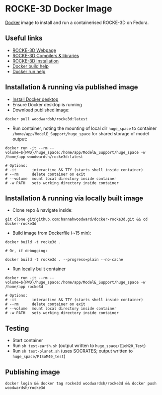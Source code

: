 # ROCKE-3D Docker Image

[Docker](https://www.docker.com/) image to install and run a containerised ROCKE-3D on Fedora.


## Useful links

* [ROCKE-3D Webpage](https://simplex.giss.nasa.gov/gcm/ROCKE-3D/)
* [ROCKE-3D Compilers & libraries](https://docs.google.com/document/d/1-I8x1Op215f3m3NTtEo_cP2G-lP329pyEEUAzH6Xhog/view)
* [ROCKE-3D Installation](https://docs.google.com/document/d/1yyI0CDx1wEYbwqRsbvczXpdW2teePZ_NgIePTLFHtNA/edit)
* [Docker build help](https://docs.docker.com/engine/reference/commandline/build/)
* [Docker run help](https://docs.docker.com/engine/reference/commandline/run/)


## Installation & running via published image

* [Install Docker desktop](https://www.docker.com/get-started)
* Ensure Docker desktop is running
* Download published image:

```
docker pull woodwardsh/rocke3d:latest
```

* Run container, noting the mounting of local dir `huge_space` to container `/home/app/ModelE_Support/huge_space` for shared storage of model output:

```
docker run -it --rm --volume=${PWD}/huge_space:/home/app/ModelE_Support/huge_space -w /home/app woodwardsh/rocke3d:latest

# Options:
# -it       interactive && TTY (starts shell inside container)
# --rm      delete container on exit
# --volume  mount local directory inside container
# -w PATH   sets working directory inside container
```


## Installation & running via locally built image

* Clone repo & navigate inside:

```
git clone git@github.com:hannahwoodward/docker-rocke3d.git && cd docker-rocke3d
```

* Build image from Dockerfile (~15 min):

```
docker build -t rocke3d .

# Or, if debugging:

docker build -t rocke3d . --progress=plain --no-cache
```

* Run locally built container

```
docker run -it --rm --volume=${PWD}/huge_space:/home/app/ModelE_Support/huge_space -w /home/app rocke3d

# Options:
# -it       interactive && TTY (starts shell inside container)
# --rm      delete container on exit
# --volume  mount local directory inside container
# -w PATH   sets working directory inside container
```


## Testing

* Start container
* Run `sh test-earth.sh` (output written to `huge_space/E1oM20_Test`)
* Run `sh test-planet.sh` (uses SOCRATES; output written to `huge_space/P1SoM40_test`)


## Publishing image

```
docker login && docker tag rocke3d woodwardsh/rocke3d && docker push woodwardsh/rocke3d
```
